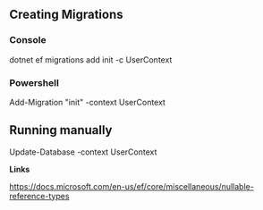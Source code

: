 ﻿## Creating Migrations

### Console

dotnet ef migrations add init -c UserContext

### Powershell

Add-Migration "init" -context UserContext

## Running manually

Update-Database -context UserContext


**Links**

https://docs.microsoft.com/en-us/ef/core/miscellaneous/nullable-reference-types
